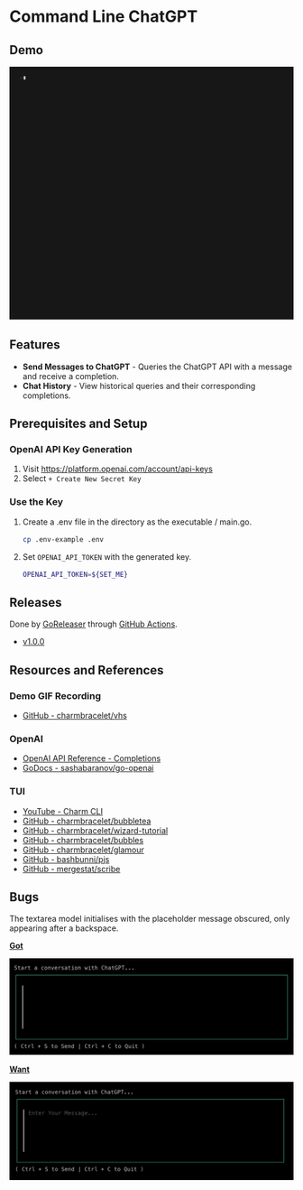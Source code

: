 # Command Line ChatGPT 

## Demo

![ChatGPT CLI Demo](demo.gif)

## Features

- **Send Messages to ChatGPT** - Queries the ChatGPT API with a message and receive a completion.
- **Chat History** - View historical queries and their corresponding completions.

## Prerequisites and Setup

### OpenAI API Key Generation

1. Visit https://platform.openai.com/account/api-keys
1. Select `+ Create New Secret Key`

### Use the Key

1. Create a .env file in the directory as the executable / main.go.
    ```sh
    cp .env-example .env
    ```
1.  Set `OPENAI_API_TOKEN` with the generated key.
    ```sh
    OPENAI_API_TOKEN=${SET_ME}
    ``` 

## Releases

Done by [GoReleaser](https://goreleaser.com/quick-start/) through [GitHub Actions](https://goreleaser.com/ci/actions/).

- [v1.0.0](https://github.com/nicnicknicky/openaicli/releases)

## Resources and References

### Demo GIF Recording

- [GitHub - charmbracelet/vhs](https://github.com/charmbracelet/vhs)

### OpenAI

- [OpenAI API Reference - Completions](https://platform.openai.com/docs/api-reference/completions)
- [GoDocs - sashabaranov/go-openai](https://pkg.go.dev/github.com/sashabaranov/go-openai)

### TUI

- [YouTube - Charm CLI](https://www.youtube.com/@charmcli/videos)
- [GitHub - charmbracelet/bubbletea](https://github.com/charmbracelet/bubbletea)
- [GitHub - charmbracelet/wizard-tutorial](https://github.com/charmbracelet/wizard-tutorial)
- [GitHub - charmbracelet/bubbles](https://github.com/charmbracelet/bubbles)
- [GitHub - charmbracelet/glamour](https://github.com/charmbracelet/glamour)
- [GitHub - bashbunni/pjs](https://github.com/bashbunni/pjs)
- [GitHub - mergestat/scribe](https://github.com/mergestat/scribe/blob/main/internal/repl/repl.go)

## Bugs

The textarea model initialises with the placeholder message obscured, only appearing after a backspace.

<ins>**Got**</ins>

![](./docs/textarea_observed.png)

<ins>**Want**</ins>

![](./docs/textarea_expected.png)


